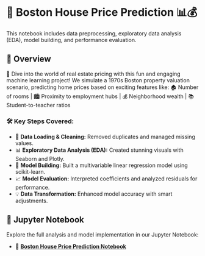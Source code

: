 # 🏡 Boston House Price Prediction 📊💰
  This notebook includes data preprocessing, exploratory data analysis (EDA), model building, and performance evaluation.


## 🌟 Overview
🚀 Dive into the world of real estate pricing with this fun and engaging machine learning project! We simulate a 1970s Boston property valuation scenario, predicting home prices based on exciting features like:
🏠 Number of rooms  | 🏙️ Proximity to employment hubs  | 💰 Neighborhood wealth  | 📚 Student-to-teacher ratios

### 🛠️ Key Steps Covered:
- 🧹 **Data Loading & Cleaning:** Removed duplicates and managed missing values.
- 📊 **Exploratory Data Analysis (EDA):** Created stunning visuals with Seaborn and Plotly.
- 🤖 **Model Building:** Built a multivariable linear regression model using scikit-learn.
- 📈 **Model Evaluation:** Interpreted coefficients and analyzed residuals for performance.
- 💡 **Data Transformation:** Enhanced model accuracy with smart adjustments.

## 📘 Jupyter Notebook

Explore the full analysis and model implementation in our Jupyter Notebook:

- 📂 **[Boston House Price Prediction Notebook](notebooks/Boston_House_Prices_Prediction.ipynb)**  


